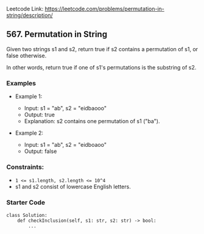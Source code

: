 Leetcode Link: https://leetcode.com/problems/permutation-in-string/description/

## 567. Permutation in String

Given two strings s1 and s2, return true if s2 contains a permutation of s1, or false otherwise.

In other words, return true if one of s1's permutations is the substring of s2.

### Examples 

- Example 1:
    - Input: s1 = "ab", s2 = "eidbaooo"
    - Output: true
    - Explanation: s2 contains one permutation of s1 ("ba").

- Example 2:
    - Input: s1 = "ab", s2 = "eidboaoo"
    - Output: false
 
### Constraints:

- `1 <= s1.length, s2.length <= 10^4`
- s1 and s2 consist of lowercase English letters.

### Starter Code
```
class Solution:
    def checkInclusion(self, s1: str, s2: str) -> bool:
        ...
```